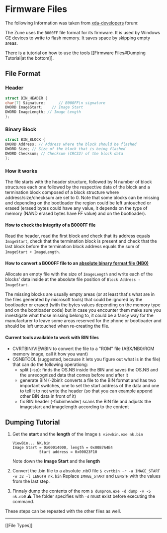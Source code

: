 # Firmware Files
The following Information was taken from [xda-developers](https://forum.xda-developers.com/t/the-b000ff-bin-format-detailed.801167/) forum:

The Zune uses the ``B000FF`` file format for its firmware. It is used by Windows CE devices to write to flash memory. It saves space by skipping empty areas.

There is a tutorial on how to use the tools [[Firmware Files#Dumping Tutorial|at the bottom]].

## File Format
### Header
```cpp
struct BIN_HEADER {
char[7] Signature;      // B000FF\n signature	
DWORD ImageStart;    // Image Start
DWORD ImageLength; // Image Length
};
```

### Binary Block
```cpp
struct BIN_BLOCK {
DWORD Address; // Address where the block should be flashed
DWORD Size; // Size of the block that is being flashed
DWORD Checksum; // Checksum (CRC32) of the block data
};
```

### How it works
The file starts with the header structure, followed by N number of block structures each one followed by the respective data of the block and a termination block composed of a block structure where address/size/checksum are set to 0. Note that some blocks can be missing and depending on the bootloader the region could be left untouched or erased (erased bytes could have any value, it depends on the type of memory (NAND erased bytes have FF value) and on the bootloader).  
  
#### How to check the integrity of a B000FF file
Read the header, read the first block and check that its address equals ``ImageStart``, check that the termination block is present and check that the last block before the termination block address equals the sum of ``ImageStart + ImageLength``.  
  
#### How to convert a B000FF file to an [absolute binary format file (NB0)](http://msdn.microsoft.com/en-us/library/aa448347.aspx) 
Allocate an empty file with the size of ``ImageLength`` and write each of the blocks' data inside at the absolute file position of ``Block Address - ImageStart``.  
  
The missing blocks are usually empty areas (or at least that's what are in the files generated by microsoft tools) that could be ignored by the bootloader or erased (with the bytes values depending on the memory type and on the bootloader code) but in case you encounter them make sure you investigate what those missing belong to, it could be a fancy way for the manufacturer to leave some areas reserved for the phone or bootloader and should be left untouched when re-creating the file.  
  
#### Current tools available to work with BIN files
-   CVRTBIN/VIEWBIN to convert the file to a "ROM" file (ABX/NB0/ROM memory image, call it how you want)
-   OSNBTOOL (suggested, because it lets you figure out what is in the file) that can do the following operationg:
    -   split (-sp): finds the OS.NB inside the BIN and saves the OS.NB and the unrecognized data that comes before and after it
    -   generate BIN (-2bin): converts a file to the BIN format and has two important switches, one to set the start address of the data and one to tell it to not write the header (so that you can example append other BIN data in front of it)
    -   fix BIN header (-fixbinheader) scans the BIN file and adjusts the imagestart and imagelength according to the content

## Dumping Tutorial
1. Get the **start** and the **length** of the Image 
	``$ viewbin.exe nk.bin``

	```shell
	ViewBin... NK.bin
	Image Start = 0x00014000, length = 0x00B7A4E4
                Start address = 0x00023F10
	```
	Note down the **Image Start** and the **length**

2. Convert the .bin file to a absolute .nb0 file
	``$ cvrtbin -r -a IMAGE_START -w 32 -l LENGTH nk.bin``
	Replace ``IMAGE_START`` and ``LENGTH`` with the values from the last step.

3. Finnaly dump the contents of the rom
	``$ dumprom.exe -d dump -v -5 nk.nb0``
	⚠️ The folder specifies with ``-d`` must exist before executing the command. 

These steps can be repeated with the other files as well.

---
[[File Types]]